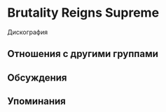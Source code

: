 # Brutality Reigns Supreme

Дискография

## Отношения с другими группами


## Обсуждения


## Упоминания

